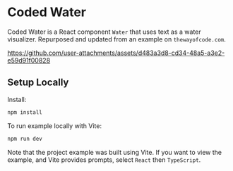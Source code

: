 # Coded Water

Coded Water is a React component `Water` that uses text as a water visualizer. Repurposed and updated from an example on `thewayofcode.com`.



https://github.com/user-attachments/assets/d483a3d8-cd34-48a5-a3e2-e59d91f00828



## Setup Locally

Install:

```bash
npm install
```

To run example locally with Vite:

```bash
npm run dev
```

Note that the project example was built using Vite. If you want to view the example, and Vite provides prompts, select `React` then `TypeScript`.
